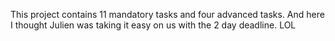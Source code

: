 This project contains 11 mandatory tasks and four advanced tasks. And here I thought Julien was taking it easy on us with the 2 day deadline. LOL

